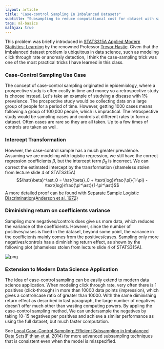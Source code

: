 ```yaml
---
layout: article
title: "Case-control Sampling In Imbalanced Datasets"
subtitle: "Subsampling to reduce computational cost for dataset with significant class imbalanace"
tags: ml-basics
mathjax: true
---
```


This problem was briefly introduced in [STATS315A Applied Modern Statistics: Learning](http://statweb.stanford.edu/~tibs/stat315a.html) by the renowned Professor [Trevor Hastie](https://web.stanford.edu/~hastie/). Given that the imbalanced dataset problem is ubiquitous in data science, such as modeling click through rate or anomaly detection, I think the case-sampling trick was one of the most practical tricks I have learned in this class. 

<!--more-->
### Case-Control Sampling Use Case
The concept of case-control sampling originated in epidemiology, where a prospective study is often costly in time and money so a retrospective study is choose instead. Let's take an example of studying a disease with 1% prevalence. The prospective study would be collecting data on a large group of people for a period of time. However, getting 1000 cases means following a group of 100,000 people, which is impractical. The retrospective study would be sampling cases and controls at different rates to form a dataset. Often cases are rare so they are all taken. Up to a few times of controls are taken as well.

### Intercept Transformation
However, the case-control sample has a much greater prevalence. Assuming we are modeling with logistic regression, we still have the correct regression coefficients $\beta$, but the intercept term $\beta_0$ is incorrect. We can correct the estimated intercept by the transformation (shameless stolen from lecture slide 4 of STATS315A) 
$$\hat{\beta}^\ast_0 = \hat{\beta}_0 + \text{log}\frac{\pi}{1-\pi} - \text{log}\frac{\pi^\ast}{1-\pi^\ast}$$
A more detailed proof can be found with [Separate Sample Logistic Discrimination(Anderson et al. 1972)](http://www.ams.org/mathscinet-getitem?mr=0345332)

### Diminishing return on coefficients variance
Sampling more negatives/controls does give us more data, which reduces the variance of the coefficients. However, since the number of positives/cases is fixed in the dataset, beyond some point, the variance in the coefficients mainly comes from the positives/cases. Sampling only more negatives/controls has a diminishing return effect, as shown by the following plot (shameless stolen from lecture slide 4 of STATS315A).

![png](https://s3-us-west-1.amazonaws.com/sijunhe-blog/plots/post8/variance_control%3Acase_ratio.png)

### Extension to Modern Data Science Application
The idea of case-control sampling can be easily extend to modern data science application. When modeling click through rate, very often there is 1 positives (click-through) in more than 10000 data points (impression), which gives a control/case ratio of greater than 10000. With the same diminishing return effect as described in last paragraph, the large number of negatives doesn't offer much other than wasting computing powers. By appling the case-control sampling method, We can undersample the negatives by taking 10-15 negatives per positives and achieve a similar performance as using the full dataset, but much faster computation. 

See [Local Case-Control Sampling: Efficient Subsampling in Imbalanced Data Sets(Fithian et al. 2014)](https://arxiv.org/pdf/1306.3706.pdf) for more advanced subsampling techniques that is consistent even when the model is misspecified.